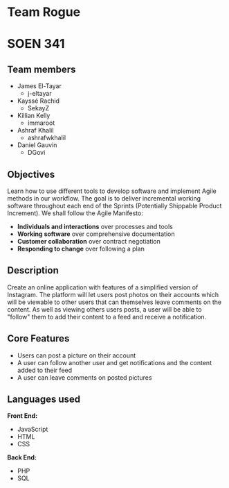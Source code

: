 # Team Rogue
# SOEN 341


## Team members
* James El-Tayar
  * j-eltayar
* Kayssé Rachid
  * SekayZ
* Killian Kelly
  * immaroot
* Ashraf Khalil
  * ashrafwkhalil
* Daniel Gauvin
  * DGovi

## Objectives
Learn how to use different tools to develop software and implement Agile methods in our workflow. The goal is to deliver incremental working software throughout each end of the Sprints (Potentially Shippable Product Increment). We shall follow the Agile Manifesto:
* __Individuals and interactions__ over processes and tools
* __Working software__ over comprehensive documentation
* __Customer collaboration__ over contract negotiation
* __Responding to change__ over following a plan

## Description
Create an online application with features of a simplified version of Instagram. The platform will let users post photos on their accounts which will be viewable to other users that can themselves leave comments on the content. As well as viewing others users posts, a user will be able to "follow" them to add their content to a feed and receive a notification.

## Core Features
* Users can post a picture on their account
* A user can follow another user and get notifications and the content added to their feed
* A user can leave comments on posted pictures

## Languages used
__Front End:__
* JavaScript
* HTML
* CSS

__Back End:__
* PHP
* SQL


